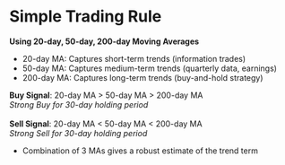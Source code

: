 # Simple Trading Rule
**Using 20-day, 50-day, 200-day Moving Averages**

- 20-day MA: Captures short-term trends (information trades)
- 50-day MA: Captures medium-term trends (quarterly data, earnings)
- 200-day MA: Captures long-term trends (buy-and-hold strategy)

**Buy Signal**: 20-day MA > 50-day MA > 200-day MA\
_Strong Buy for 30-day holding period_\
\
**Sell Signal**: 20-day MA < 50-day MA < 200-day MA\
_Strong Sell for 30-day holding period_
- Combination of 3 MAs gives a robust estimate of the trend term